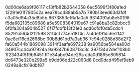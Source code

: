 0d00de6ab9f06117
c13ffb82b2644358
6ec5699f3f80a1ed
12291e01f7905c2a
eea78cc489ab5a7b
780b13eed63d3fdf
c3a05d94a35d8b5b
9673853ef6a1a0a5
9314091ab8e50198
f5da682135c89688
a5e5908384019e67
c91a8ba3c82bbcc9
6f0fa304a904b527
6f17fdbfb13f21e0
add6cfdf0da5cdc4
85291a564d212598
8114c1774e51814c
7a4def91dc6e2f42
0ac8ef16cd2668bc
00b8d61bd7a3ab36
7c94e0288d88d272
fa60a544b1889098
3914f3aafe697238
9a9056be584ea60d
34907cc44a97924a
9a9347b608713c3c
397f34d2def108b0
1f23434f519b6451
ff1e34abc94de29a
cda0d1865e805814
dc6473e320b299a5
b9dd06dd22c090d6
0cd0dcd495ef9eb9
0248a8cfb19dbf87
